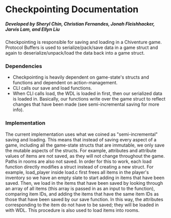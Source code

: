 # Checkpointing Documentation

##### Developed by Sheryl Chin, Christian Fernandes, Jonah Fleishhacker, Jarvis Lam, and Ellyn Liu

Checkpointing is responsible for saving and loading in a Chiventure game. Protocol Buffers is used to serialize/pack/save data in a game struct and again to deserialize/unpack/load the data back into a game struct. 

### Dependencies
* Checkpointing is heavily dependent on game-state's structs and functions and dependent on action-management.
* CLI calls our save and load functions.
* When CLI calls load, the WDL is loaded in first, then our serialized data is loaded in. Basically, our functions write over the game struct to reflect changes that have been made (see semi-incremental saving for more info).

### Implementation
The current implementation uses what we coined as "semi-incremental" saving and loading. This means that instead of saving every aspect of a game, including all the game-state structs that are immutable, we only save the mutable aspects of the structs. For example, attributes and attribute values of items are not saved, as they will not change throughout the game. Paths in rooms are also not saved. In order for this to work, each load function directly modifies a struct instead of creating a new struct. For example, load_player inside load.c first frees all items in the player's inventory so we have an empty slate to start adding in items that have been saved. Then, we load in the items that have been saved by looking through an array of all items (this array is passed in as an input to the function), comparing item IDs, and adding the items that have the same item IDs as those that have been saved by our save function. In this way, the attributes corresponding to the item do not have to be saved; they will be loaded in with WDL. This procedure is also used to load items into rooms.
